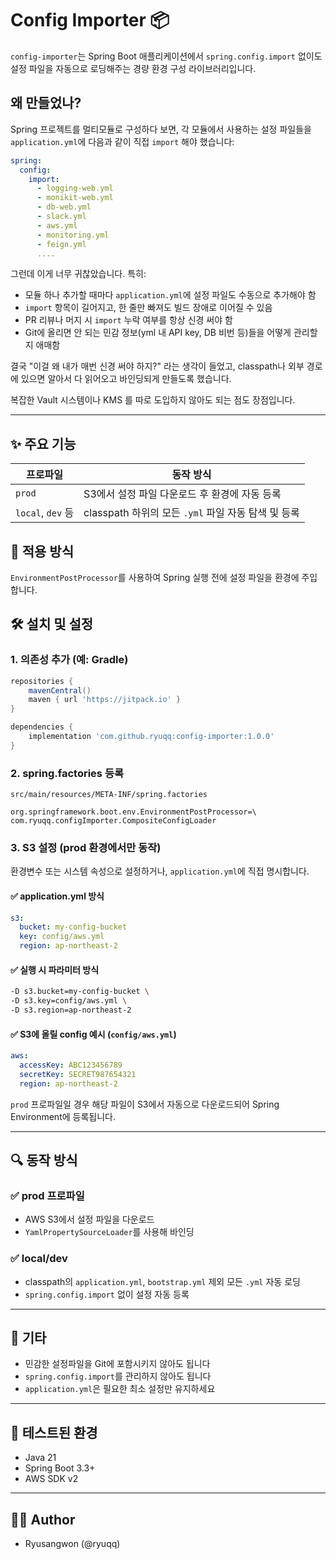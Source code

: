 # Config Importer 📦

`config-importer`는 Spring Boot 애플리케이션에서 `spring.config.import` 없이도 설정 파일을 자동으로 로딩해주는 경량 환경 구성 라이브러리입니다.

## 왜 만들었나?

Spring 프로젝트를 멀티모듈로 구성하다 보면, 각 모듈에서 사용하는 설정 파일들을 `application.yml`에 다음과 같이 직접 `import` 해야 했습니다:

```yaml
spring:
  config:
    import:
      - logging-web.yml
      - monikit-web.yml
      - db-web.yml
      - slack.yml
      - aws.yml
      - monitoring.yml
      - feign.yml
      ....
```

그런데 이게 너무 귀찮았습니다. 특히:

- 모듈 하나 추가할 때마다 `application.yml`에 설정 파일도 수동으로 추가해야 함
- `import` 항목이 길어지고, 한 줄만 빠져도 빌드 장애로 이어질 수 있음
- PR 리뷰나 머지 시 `import` 누락 여부를 항상 신경 써야 함
- Git에 올리면 안 되는 민감 정보(yml 내 API key, DB 비번 등)들을 어떻게 관리할지 애매함

결국 "이걸 왜 내가 매번 신경 써야 하지?" 라는 생각이 들었고,
classpath나 외부 경로에 있으면 알아서 다 읽어오고 바인딩되게 만들도록 했습니다.

복잡한 Vault 시스템이나 KMS 를 따로 도입하지 않아도 되는 점도 장점입니다.

---

## ✨ 주요 기능

| 프로파일 | 동작 방식 |
|----------|------------|
| `prod`   | S3에서 설정 파일 다운로드 후 환경에 자동 등록 |
| `local`, `dev` 등 | classpath 하위의 모든 `.yml` 파일 자동 탐색 및 등록 |

## 🧩 적용 방식
`EnvironmentPostProcessor`를 사용하여 Spring 실행 전에 설정 파일을 환경에 주입합니다.

## 🛠 설치 및 설정

### 1. 의존성 추가 (예: Gradle)
```groovy
repositories {
    mavenCentral()
    maven { url 'https://jitpack.io' }
}

dependencies {
    implementation 'com.github.ryuqq:config-importer:1.0.0'
}
```

### 2. spring.factories 등록
`src/main/resources/META-INF/spring.factories`
```properties
org.springframework.boot.env.EnvironmentPostProcessor=\
com.ryuqq.configImporter.CompositeConfigLoader
```

### 3. S3 설정 (prod 환경에서만 동작)
환경변수 또는 시스템 속성으로 설정하거나, `application.yml`에 직접 명시합니다.

#### ✅ application.yml 방식
```yaml
s3:
  bucket: my-config-bucket
  key: config/aws.yml
  region: ap-northeast-2
```

#### ✅ 실행 시 파라미터 방식
```bash
-D s3.bucket=my-config-bucket \
-D s3.key=config/aws.yml \
-D s3.region=ap-northeast-2
```

#### ✅ S3에 올릴 config 예시 (`config/aws.yml`)
```yaml
aws:
  accessKey: ABC123456789
  secretKey: SECRET987654321
  region: ap-northeast-2
```

`prod` 프로파일일 경우 해당 파일이 S3에서 자동으로 다운로드되어 Spring Environment에 등록됩니다.

---
## 🔍 동작 방식

### ✅ prod 프로파일
- AWS S3에서 설정 파일을 다운로드
- `YamlPropertySourceLoader`를 사용해 바인딩

### ✅ local/dev
- classpath의 `application.yml`, `bootstrap.yml` 제외 모든 `.yml` 자동 로딩
- `spring.config.import` 없이 설정 자동 등록

---

## 💬 기타
- 민감한 설정파일을 Git에 포함시키지 않아도 됩니다
- `spring.config.import`를 관리하지 않아도 됩니다
- `application.yml`은 필요한 최소 설정만 유지하세요

---

## 🧪 테스트된 환경
- Java 21
- Spring Boot 3.3+
- AWS SDK v2

---

## 👨‍💻 Author
- Ryusangwon (@ryuqq)